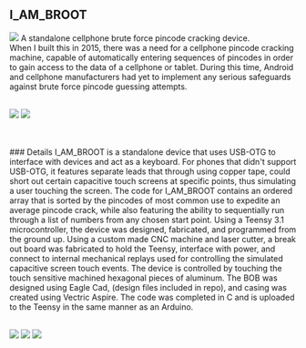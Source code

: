 ## I_AM_BROOT
<img src="https://img.shields.io/github/license/ggroce/I_AM_BROOT">
A standalone cellphone brute force pincode cracking device.
<br>
When I built this in 2015, there was a need for a cellphone pincode cracking machine, capable of automatically entering sequences of pincodes in order to gain access to the data of a cellphone or tablet.  During this time, Android and cellphone manufacturers had yet to implement any serious safeguards against brute force pincode guessing attempts.  
<br>
<br>
<p float="left">
<img src="https://user-images.githubusercontent.com/25714007/86405870-ba3e5a00-bc77-11ea-815a-27aed227bfa9.png"> <img src="https://user-images.githubusercontent.com/25714007/86405878-be6a7780-bc77-11ea-8789-e0bdf58d38e8.png">
</p>
<br>
<br>
### Details
I_AM_BROOT is a standalone device that uses USB-OTG to interface with devices and act as a keyboard.  For phones that didn't support USB-OTG, it features separate leads that through using copper tape, could short out certain capacitive touch screens at specific points, thus simulating a user touching the screen.  The code for I_AM_BROOT contains an ordered array that is sorted by the pincodes of most common use to expedite an average pincode crack, while also featuring the ability to sequentially run through a list of numbers from any chosen start point.  Using a Teensy 3.1 microcontroller, the device was designed, fabricated, and programmed from the ground up.  Using a custom made CNC machine and laser cutter, a break out board was fabricated to hold the Teensy, interface with power, and connect to internal mechanical replays used for controlling the simulated capacitive screen touch events.  The device is controlled by touching the touch sensitive machined hexagonal pieces of aluminum.  The BOB was designed using Eagle Cad, (design files included in repo), and casing was created using Vectric Aspire.  The code was completed in C and is uploaded to the Teensy in the same manner as an Arduino.  
<br>
<br>
<p float="left">
<img src="https://user-images.githubusercontent.com/25714007/86405946-de9a3680-bc77-11ea-80af-e5153eb10b45.png"> <img src="https://user-images.githubusercontent.com/25714007/86405949-e1952700-bc77-11ea-9c6d-203cf8d4a24f.png"> <img src="https://user-images.githubusercontent.com/25714007/86405957-e4901780-bc77-11ea-907d-d902885dac58.png">
</p>
